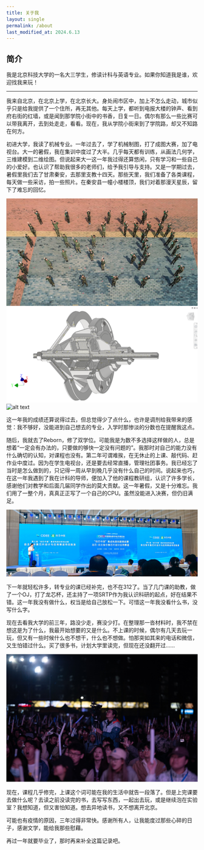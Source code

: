 ```yaml
---
title: 关于我
layout: single
permalink: /about
last_modified_at: 2024.6.13
---
```


## 简介

我是北京科技大学的一名大三学生，修读计科与英语专业。如果你知道我是谁，欢迎找我来玩！

---

我来自北京，在北京上学，在北京长大。身处闹市区中，加上不怎么走动，城市似乎只是给我提供了一个住所，再无其他。每天上学，都听到电报大楼的钟声、看到府右街的红墙，或是闻到那学院小街中的书香，日复一日。偶尔有那么一些比赛可以带我离开，去到处走走，看看。现在，我从学院小街来到了学院路，却又不知路在何方。

初进大学，我读了机械专业。一年过去了，学了机械制图，打了成图大赛，加了电视台。大一的暑假，我在集训中度过了大半。几乎每天都有训练，从画法几何学，三维建模到二维绘图。但说起来大一这一年我过得还算悠闲，只有学习和一些自己的小爱好。也认识了帮助我很多的老师们，给予我引导与支持。又是一学期过去，暑假里我们去了甘肃秦安，去那里支教十四天。那些天里，我们准备了各类课程，每天做一些采访，拍一些照片。在秦安县一幢小楼楼顶，我们对着那漫天星辰，留下了难忘的回忆。

![alt text](../assets/images/微信图片_20240613191015.jpg)
![alt text](../assets/images/微信图片_20240613191020.png)
![alt text](../assets/images/王雨辰-20220807-6.PNG)

这一年我的成绩还算说得过去，但总觉得少了点什么，也许是调剂给我带来的感觉：我不够好，没能进到自己想去的专业，入学时那惨淡的分数也在提醒我这点。

随后，我就去了Reborn，修了双学位。可能我是为数不多选择这样做的人，总是想着“一定会有办法的，只要做的够快一定没有问题的”。我那时对自己的能力没有什么确切的认知，对课程也没有。第二年可谓难挨，在无休止的上课、敲代码、赶作业中度过。因为在学生电视台，还是要去经常直播，管理社团事务。我已经忘了当时是怎么做到的，只记得一周从早到晚几乎没有什么自己的时间。说起来也巧，在这一年我遇到了我在计科的导师，便加入了他的课程教研组，认识了许多学长，感谢他们对教学和后面几届同学作出的莫大贡献。这一年暑假，又是十分难忘。我们用了一整个月，真真正正写了一个自己的CPU。虽然没能进入决赛，但仍旧满足。

![alt text](../assets/images/20230907_CIDEE_10.jpg)

下一年就轻松许多，转专业的课已经补完，也不在312了。当了几门课的助教，做了一个OJ，打了龙芯杯，还主持了一项SRTP作为我认识科研的起点，好在结果不错。这一年我没有做什么，权当是给自己放松一下。可惜这一年我没看什么书，没写什么字。

现在去看我大学的前三年，路没少走，赛没少打。在整理那一沓材料时，我不禁在想这是为了什么，我最开始想要的又是什么。不上课的时候，偶尔有几天去玩一玩，但又有一些时候什么也不想干，什么也不想做。怕那突如其来的电话和微信，又生怕错过什么。买了很多书，计划大学里读完，但现在还没翻开过……

![alt text](../assets/images/微信图片_20240613190439.jpg)

现在，课程几乎修完，上课这个词可能在我的生活中就告一段落了。但是上完课要去做什么呢？去读之前没读完的书，去写写东西，一起出去玩，或是继续泡在实验室？我想知道，但又害怕知道。想去异地读书，又不想离开北京。

可能也有疫情的原因，三年过得非常快。感谢所有人，让我能度过那些心碎的日子，感谢文学，能给我那些慰藉。

再过一年就要毕业了，那时再来补全这篇记录吧。
